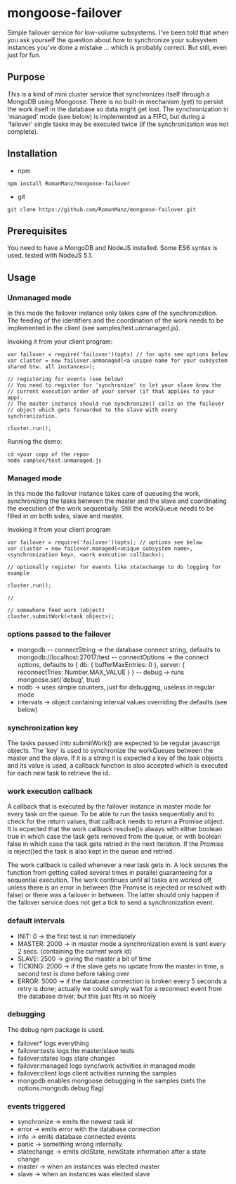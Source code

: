 # mongoose-failover

Simple failover service for low-volume subsystems.
I've been told that when you ask yourself the question about
how to synchronize your subsystem instances you've done
a mistake ... which is probably correct.
But still, even just for fun.

## Purpose

This is a kind of mini cluster service that synchronizes itself
through a MongoDB using Mongoose.
There is no built-in mechanism (yet) to persist the work itself
in the database so data might get lost.
The synchronization in 'managed' mode (see below) is implemented
as a FIFO, but during a 'failover' single tasks may be executed
twice (if the synchronization was not complete).

## Installation

* npm
```
npm install RomanManz/mongoose-failover
```

* git
```
git clone https://github.com/RomanManz/mongoose-failover.git
```

## Prerequisites

You need to have a MongoDB and NodeJS installed.
Some ES6 syntax is used, tested with NodeJS 5.1.

## Usage

### Unmanaged mode

In this mode the failover instance only takes care of the synchronization.
The feeding of the identifiers and the coordination of the work needs to
be implemented in the client (see samples/test.unmanaged.js).

Invoking it from your client program:
```
var failover = require('failover')(opts) // for opts see options below
var cluster = new failover.unmanaged(<a unique name for your subsystem shared btw. all instances>);

// registering for events (see below)
// You need to register for 'synchronize' to let your slave know the
// current execution order of your server (if that applies to your app).
// The master instance should run synchronize() calls on the failover
// object which gets forwarded to the slave with every synchronization.

cluster.run();
```

Running the demo:
```
cd <your copy of the repo>
node samples/test.unmanaged.js
```

### Managed mode

In this mode the failover instance takes care of queueing the work,
synchronizing the tasks between the master and the slave and
coordinating the execution of the work sequentially.
Still the workQueue needs to be filled in on both sides, slave and master.

Invoking it from your client program
```
var failover = require('failover')(opts); // options see below
var cluster = new failover.managed(<unique subsystem name>, <synchronization key>, <work execution callback>);

// optionally register for events like statechange to do logging for example

cluster.run();

//

// somewhere feed work (object)
cluster.submitWork(<task object>);
```

### options passed to the failover

- mongodb
-- connectString -> the database connect string, defaults to mongodb://localhost:27017/test
-- connectOptions -> the connect options, defaults to { db: { bufferMaxEntries: 0 }, server: { reconnectTries: Number.MAX_VALUE } }
-- debug -> runs mongoose.set('debug', true)
- nodb -> uses simple counters, just for debugging, useless in regular mode
- intervals -> object containing interval values overriding the defaults (see below)

### synchronization key

The tasks passed into submitWork() are expected to be regular javascript objects.
The 'key' is used to synchronize the workQueues between the master and the slave.
If it is a string it is expected a key of the task objects and its value is used,
a callback function is also accepted which is executed for each new task to retrieve the id.

### work execution callback

A callback that is executed by the failover instance in master mode for every task on the queue.
To be able to run the tasks sequentially and to check for the return values, that callback
needs to return a Promise object.
It is ecpected that the work callback resolve()s always with either boolean true in which case
the task gets removed from the queue, or with boolean false in which case the task gets
retried in the next iteration.
If the Promise is reject()ed the task is also kept in the queue and retried.

The work callback is called whenever a new task gets in. A lock secures the function from getting called
several times in parallel guaranteeing for a sequential execution.
The work continues until all tasks are worked off, unless there is an error in between
(the Promise is rejected or resolved with false) or there was a failover in between.
The latter should only happen if the failover service does not get a tick to send a synchronization event.

### default intervals

- INIT: 0 -> the first test is run immediately
- MASTER: 2000 -> in master mode a synchronization event is sent every 2 secs. (containing the current work id)
- SLAVE: 2500 -> giving the master a bit of time
- TICKING: 2000 -> if the slave gets no update from the master in time, a second test is done before taking over
- ERROR: 5000 -> if the database connection is broken every 5 seconds a retry is done; actually we could simply wait
for a reconnect event from the database driver, but this just fits in so nicely

### debugging

The debug npm package is used.
- failover* logs everything
- failover:tests logs the master/slave tests
- failover:states logs state changes
- failover:managed logs sync/work activities in managed mode
- failover:client logs client activities running the samples
- mongodb enables mongoose debugging in the samples (sets the options.mongodb.debug flag)

### events triggered

- synchronize -> emits the newest task id
- error -> emits error with the database connection
- info -> emits database connected events
- panic -> something wrong internally
- statechange -> emits oldState, newState information after a state change
- master -> when an instances was elected master
- slave -> when an instances was elected slave

